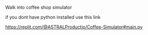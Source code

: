 Walk into coffee shop simulator


if you dont have python installed use this link


https://replit.com/@ASTRALProductio/Coffee-Simulator#main.py
